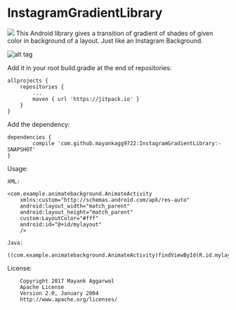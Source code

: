 # InstagramGradientLibrary
[![](https://jitpack.io/v/mayankagg9722/InstagramGradientLibrary.svg)](https://jitpack.io/#mayankagg9722/InstagramGradientLibrary)
This Android library gives a transition of gradient of shades of given color in background of a layout. Just like an Instagram Background.

![alt tag](https://github.com/mayankagg9722/InstagramGradientLibrary/blob/master/InstaGradient.gif)  



Add it in your root build.gradle at the end of repositories:

	allprojects {
		repositories {
			...
			maven { url 'https://jitpack.io' }
		}
	}
  
Add the dependency:
	
	dependencies {
	        compile 'com.github.mayankagg9722:InstagramGradientLibrary:-SNAPSHOT'
	}
	
Usage:

	XML:
	
	<com.example.animatebackground.AnimateActivity
        xmlns:custom="http://schemas.android.com/apk/res-auto"
        android:layout_width="match_parent"
        android:layout_height="match_parent"
        custom:LayoutColor="#fff"
        android:id="@+id/mylayout"
        />
	
	Java:

	((com.example.animatebackground.AnimateActivity)findViewById(R.id.mylayout)).setColor(Color.parseColor("#8057e1"));
  
  License:
          	
		Copyright 2017 Mayank Aggarwal
		Apache License
 		Version 2.0, January 2004
		http://www.apache.org/licenses/

